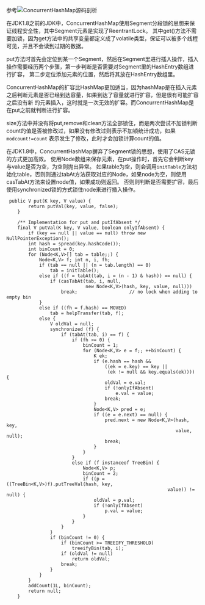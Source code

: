 
参考![ConcurrentHashMap源码剖析](https://blog.csdn.net/u010723709/article/details/48007881)

在JDK1.8之前的JDK中，ConcurrentHashMap使用Segment分段锁的思想来保证线程安全性，其中Segment元素是实现了ReentrantLock。
其中get()方法不需要加锁，因为get方法中的共享变量都定义成了volatile类型，保证可以被多个线程可见，并且不会读到过期的数据。

put方法时首先会定位到某一个Segment，然后在Segment里进行插入操作，插入操作需要经历两个步骤，第一步判断是否需要对Segment里的HashEntry数组进行扩容，
第二步定位添加元素的位置，然后将其放在HashEntry数组里。

ConcurrentHashMap的扩容比HashMap更加适当，因为hashMap是在插入元素之后判断元素是否已经到达容量，如果到达了容量就进行扩容，但是很有可能扩容之后没有新
的元素插入，这时就是一次无效的扩容。而ConcurrentHashMap是在put之前就判断进行扩容。

size方法中并没有将put,remove和clean方法全部锁住，而是两次尝试不加锁判断count的值是否被修改过，如果没有修改过则表示不加锁统计成功，如果`modcount!=count`
表示发生了修改，此时才会加锁计算count的值。


在JDK1.8中，ConcurrentHashMap摒弃了Segment锁的思想，使用了CAS无锁的方式更加高效。
使用Node数组来保存元素，在put操作时，首先它会判断key与value是否为空，为空则抛出异常。
如果table为空，则会调用`initTable`方法初始化table，否则则通过tabAt方法获取对应的Node，如果node为空，则使用casTabAt方法来设置node值，如果成功则返回。
否则则判断是否需要扩容，最后使用synchronized锁的方式锁住node来进行插入操作。
```
 public V put(K key, V value) {
        return putVal(key, value, false);
    }

    /** Implementation for put and putIfAbsent */
    final V putVal(K key, V value, boolean onlyIfAbsent) {
        if (key == null || value == null) throw new NullPointerException();
        int hash = spread(key.hashCode());
        int binCount = 0;
        for (Node<K,V>[] tab = table;;) {
            Node<K,V> f; int n, i, fh;
            if (tab == null || (n = tab.length) == 0)
                tab = initTable();
            else if ((f = tabAt(tab, i = (n - 1) & hash)) == null) {
                if (casTabAt(tab, i, null,
                             new Node<K,V>(hash, key, value, null)))
                    break;                   // no lock when adding to empty bin
            }
            else if ((fh = f.hash) == MOVED)
                tab = helpTransfer(tab, f);
            else {
                V oldVal = null;
                synchronized (f) {
                    if (tabAt(tab, i) == f) {
                        if (fh >= 0) {
                            binCount = 1;
                            for (Node<K,V> e = f;; ++binCount) {
                                K ek;
                                if (e.hash == hash &&
                                    ((ek = e.key) == key ||
                                     (ek != null && key.equals(ek)))) {
                                    oldVal = e.val;
                                    if (!onlyIfAbsent)
                                        e.val = value;
                                    break;
                                }
                                Node<K,V> pred = e;
                                if ((e = e.next) == null) {
                                    pred.next = new Node<K,V>(hash, key,
                                                              value, null);
                                    break;
                                }
                            }
                        }
                        else if (f instanceof TreeBin) {
                            Node<K,V> p;
                            binCount = 2;
                            if ((p = ((TreeBin<K,V>)f).putTreeVal(hash, key,
                                                           value)) != null) {
                                oldVal = p.val;
                                if (!onlyIfAbsent)
                                    p.val = value;
                            }
                        }
                    }
                }
                if (binCount != 0) {
                    if (binCount >= TREEIFY_THRESHOLD)
                        treeifyBin(tab, i);
                    if (oldVal != null)
                        return oldVal;
                    break;
                }
            }
        }
        addCount(1L, binCount);
        return null;
    }
```



